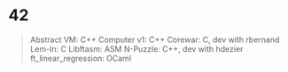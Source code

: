 # 42
> Abstract VM: C++
> Computer v1: C++
> Corewar: C, dev with rbernand
> Lem-In: C
> Libftasm: ASM
> N-Puzzle: C++, dev with hdezier
> ft_linear_regression: OCaml
